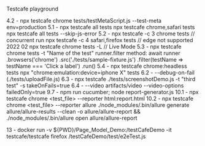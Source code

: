 Testcafe playground 

4.2 - npx testcafe chrome tests/testMetaScript.js --test-meta env=production
5.1 - npx testcafe all tests
      npx testcafe chrome,safari tests
      npx testcafe all tests --skip-js-error
5.2 - npx testcafe -c 3 chrome tests // concurrent run
      npx testcafe -c 4 safari,firefox tests // edge not supported 2022 02
      npx testcafe chrome tests -L // Live Mode
5.3 - npx testcafe chrome tests -t "Name of the test"
      runner.filter method:
      await runner
        .browsers('chrome')
        .src('./tests/sample-fixture.js')
        .filter(testName => testName === 'Click a label')
        .run()
5.4 - npx testcafe chrome:headless tests
      npx "chrome:emulation:device=iphone X" tests
6.2 - --debug-on-fail (./tests/uploadFile.js)
6.3 - npx testcafe ./tests/screenshotDemo.js -t "third test" -s takeOnFails=true
6.4 - --video artifacts/video --video-options failedOnly=true
9.7 - npm run cucumber; node report-generator.js
10.1 - npx testcafe chrome <test_file> --reporter html:report.html
10.2 - npx testcafe chrome <test_file> --reporter allure
      ./node_modules/.bin/allure generate allure/allure-results --clean -o allure/allure-report && ./node_modules/.bin/allure open allure/allure-report

13 - docker run -v ${PWD}/Page_Model_Demo:/testCafeDemo -it testcafe/testcafe firefox /testCafeDemo/test/e2eTest.js